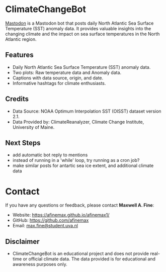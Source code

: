 # ClimateChangeBot

<a rel="me" href="https://botsin.space/@ClimateChangeBot">Mastodon</a> is a Mastodon bot that posts daily North Atlantic Sea Surface Temperature (SST) anomaly data. It provides valuable insights into the changing climate and the impact on sea surface temperatures in the North Atlantic region.




## Features
* Daily North Atlantic Sea Surface Temperature (SST) anomaly data.
* Two plots: Raw temperature data and Anomaly data.
* Captions with data source, origin, and date.
* Informative hashtags for climate enthusiasts.

## Credits
* Data Source: NOAA Optimum Interpolation SST (OISST) dataset version 2.1.
* Data Provided by: ClimateReanalyzer, Climate Change Institute, University of Maine.

## Next Steps
- add automatic bot reply to mentions
- instead of running in a 'while' loop, try running as a cron job?
- make similar posts for antartic sea ice extent, and additional climate data

# Contact
If you have any questions or feedback, please contact **Maxwell A. Fine**:

- Website: https://afinemax.github.io/afinemax1/
- GitHub: https://github.com/afinemax
- Email: max.fine@student.uva.nl

## Disclaimer
- ClimateChangeBot is an educational project and does not provide real-time or official climate data. The data provided is for educational and awareness purposes only.


